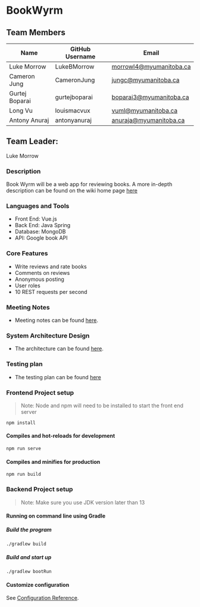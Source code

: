 # BookWyrm

## Team Members

| Name | GitHub Username | Email 
| --- | --- | --- |
| Luke Morrow | LukeBMorrow | morrowl4@myumanitoba.ca
| Cameron Jung | CameronJung | jungc@myumanitoba.ca
| Gurtej Boparai | gurtejboparai | boparai3@myumanitoba.ca
| Long Vu | louismacvux | vuml@myumanitoba.ca
| Antony Anuraj | antonyanuraj | anuraja@myumanitoba.ca

## Team Leader:
Luke Morrow

### Description
Book Wyrm will be a web app for reviewing books. A more in-depth description can be found on the wiki home page [here](https://github.com/louismacvux/bookwyrm/wiki)

### Languages and Tools
* Front End: Vue.js
* Back End: Java Spring
* Database: MongoDB
* API: Google book API

### Core Features
* Write reviews and rate books
* Comments on reviews
* Anonymous posting
* User roles
* 10 REST requests per second

### Meeting Notes
* Meeting notes can be found [here](https://github.com/louismacvux/bookwyrm/wiki/Meetings).

### System Architecture Design

* The architecture can be found [here](https://github.com/louismacvux/bookwyrm/wiki/Block-Diagram).

### Testing plan
* The testing plan can be found [here](https://docs.google.com/document/d/1T9_IE7gtJItWgB54j11sDGsG_CyFUuyQ/edit#)

### Frontend Project setup
> Note: Node and npm will need to be installed to start the front end server

```
npm install
```

#### Compiles and hot-reloads for development
```
npm run serve
```

#### Compiles and minifies for production
```
npm run build
```

### Backend Project setup
> Note: Make sure you use JDK version later than 13
#### Running on command line using Gradle
##### Build the program
```
./gradlew build 
```
##### Build and start up
```
./gradlew bootRun
```
#### Customize configuration
See [Configuration Reference](https://cli.vuejs.org/config/).
